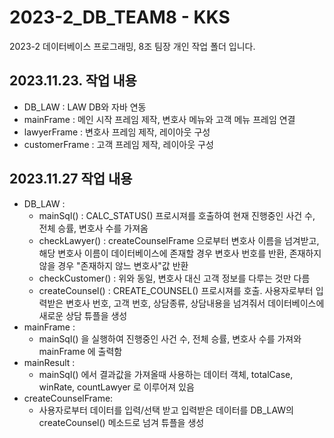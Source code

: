 # 2023-2_DB_TEAM8 - KKS
2023-2 데이터베이스 프로그래밍, 8조 팀장 개인 작업 폴더 입니다.


## 2023.11.23. 작업 내용
- DB_LAW : LAW DB와 자바 연동
- mainFrame : 메인 시작 프레임 제작, 변호사 메뉴와 고객 메뉴 프레임 연결
- lawyerFrame : 변호사 프레임 제작, 레이아웃 구성
- customerFrame : 고객 프레임 제작, 레이아웃 구성

## 2023.11.27 작업 내용
- DB_LAW : 
    - mainSql() : CALC_STATUS() 프로시져를 호출하여 현재 진행중인 사건 수, 전체 승률, 변호사 수를 가져옴
    - checkLawyer() : createCounselFrame 으로부터 변호사 이름을 넘겨받고, 해당 변호사 이름이 데이터베이스에 존재할 경우 변호사 번호를 반환, 존재하지 않을 경우 "존재하지 않느 변호사"값 반환
    - checkCustomer() : 위와 동일, 변호사 대신 고객 정보를 다루는 것만 다름
    - createCounsel() : CREATE_COUNSEL() 프로시져를 호출. 사용자로부터 입력받은 변호사 번호, 고객 번호, 상담종류, 상담내용을 넘겨줘서 데이터베이스에 새로운 상담 튜플을 생성
- mainFrame :
    - mainSql() 을 실행하여 진행중인 사건 수, 전체 승률, 변호사 수를 가져와 mainFrame 에 출력함
- mainResult :
    - mainSql() 에서 결과값을 가져올때 사용하는 데이터 객체, totalCase, winRate, countLawyer 로 이루어져 있음
- createCounselFrame:
    - 사용자로부터 데이터를 입력/선택 받고 입력받은 데이터를 DB_LAW의 createCounsel() 메소드로 넘겨 튜플을 생성